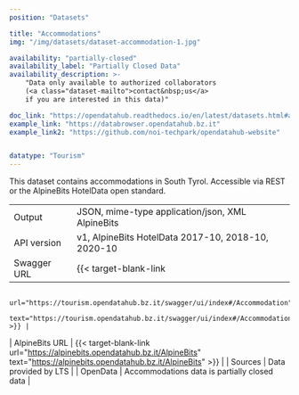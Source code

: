 ```yaml
---
position: "Datasets"

title: "Accommodations"
img: "/img/datasets/dataset-accommodation-1.jpg"

availability: "partially-closed"
availability_label: "Partially Closed Data"
availability_description: >-
    "Data only available to authorized collaborators
    (<a class="dataset-mailto">contact&nbsp;us</a>
    if you are interested in this data)"

doc_link: "https://opendatahub.readthedocs.io/en/latest/datasets.html#accommodation-dataset"
example_link: "https://databrowser.opendatahub.bz.it"
example_link2: "https://github.com/noi-techpark/opendatahub-website"


datatype: "Tourism"
---
```


This dataset contains accommodations in South Tyrol. Accessible via REST or the AlpineBits HotelData open standard.

|                |                                                                   |
| :------------- | ----------------------------------------------------------------- |
| Output         | JSON, mime-type application/json, XML AlpineBits                  |
| API version    | v1, AlpineBits HotelData 2017-10, 2018-10, 2020-10                |
| Swagger URL    | {{< target-blank-link
                        url="https://tourism.opendatahub.bz.it/swagger/ui/index#/Accommodation"
                        text="https://tourism.opendatahub.bz.it/swagger/ui/index#/Accommodation" >}} |
| AlpineBits URL | {{< target-blank-link
                        url="https://alpinebits.opendatahub.bz.it/AlpineBits"
                        text="https://alpinebits.opendatahub.bz.it/AlpineBits" >}}                  |
| Sources        | Data provided by LTS                                              |
| OpenData       | Accommodations data is partially closed data                      |